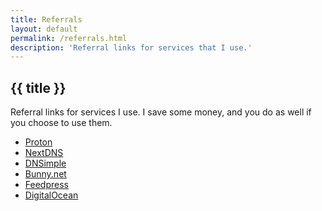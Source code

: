 ```yaml
---
title: Referrals
layout: default
permalink: /referrals.html
description: 'Referral links for services that I use.'
---
```

<h2 class="page__header">{{ title }}</h2>

Referral links for services I use. I save some money, and you do as well if you choose to use them.

- <a class="plausible-event-name=Proton+referral" href="https://pr.tn/ref/X775YX40Z50G">Proton</a>
- <a class="plausible-event-name=NextDNS+referral" href="https://nextdns.io/?from=m56mt3z6">NextDNS</a>
- <a class="plausible-event-name=DNSimple+referral" href="https://dnsimple.com/r/3a7cbb9e15df8f">DNSimple</a>
- <a class="plausible-event-name=bunny+referral" href="https://bunny.net?ref=revw3mehej">Bunny.net</a>
- <a class="plausible-event-name=Feedpress+referral" href="https://feedpress.com/?affid=34370">Feedpress</a>
- <a class="plausible-event-name=DigitalOcean+referral" href="https://m.do.co/c/3635bf99aee2">DigitalOcean</a>
